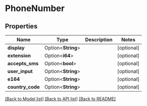 # PhoneNumber

## Properties

Name | Type | Description | Notes
------------ | ------------- | ------------- | -------------
**display** | Option<**String**> |  | [optional]
**extension** | Option<**i64**> |  | [optional]
**accepts_sms** | Option<**bool**> |  | [optional]
**user_input** | Option<**String**> |  | [optional]
**e164** | Option<**String**> |  | [optional]
**country_code** | Option<**String**> |  | [optional]

[[Back to Model list]](../README.md#documentation-for-models) [[Back to API list]](../README.md#documentation-for-api-endpoints) [[Back to README]](../README.md)


